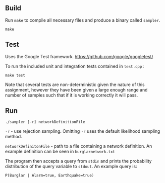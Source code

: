 ## Build
Run `make` to compile all necessary files and produce a binary called `sampler`.

```
make
```

## Test
Uses the Google Test framework. https://github.com/google/googletest/

To run the included unit and integration tests contained in `test.cpp` :

```
make test
```

Note that several tests are non-deterministic given the nature of this assignment, however they have been given a large enough range and number of samples such that if it is working correctly it will pass.

## Run

```
./sampler [-r] networkDefinitionFile
```

`-r` - use rejection sampling. Omitting `-r` uses the default likelihood sampling method.

`networkDefinitonFile` - path to a file containing a network definition. An example definition can be seen in `burglarnetwork.txt`

The program then accepts a query from `stdin` and prints the probability distribution of the query variable to `stdout`. An example query is:

```
P(Burglar | Alarm=true, Earthquake=true)
```

